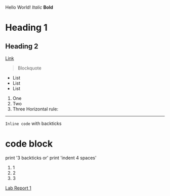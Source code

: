 Hello World!
*Italic*
**Bold**
# Heading 1
## Heading 2
[Link](http://a.com)
> Blockquote
* List
* List
* List
1. One
2. Two
3. Three
Horizontal rule:

---
`Inline code` with backticks
# code block
print '3 backticks or'
print 'indent 4 spaces'

1. 1
2. 2
3. 3

[Lab Report 1](https://stevo0718.github.io/-cse15l-lab-reports/lab-report-1-week-2.html)
